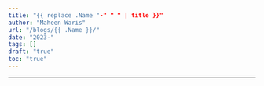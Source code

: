 ```yaml
---
title: "{{ replace .Name "-" " " | title }}"
author: "Maheen Waris"
url: "/blogs/{{ .Name }}/"
date: "2023-"
tags: []
draft: "true"
toc: "true"
---
```




<script src="https://utteranc.es/client.js"
        repo="maheenwaris/Website"
        issue-term="pathname"
        theme="github-dark"
        crossorigin="anonymous"
        async>
</script>
---